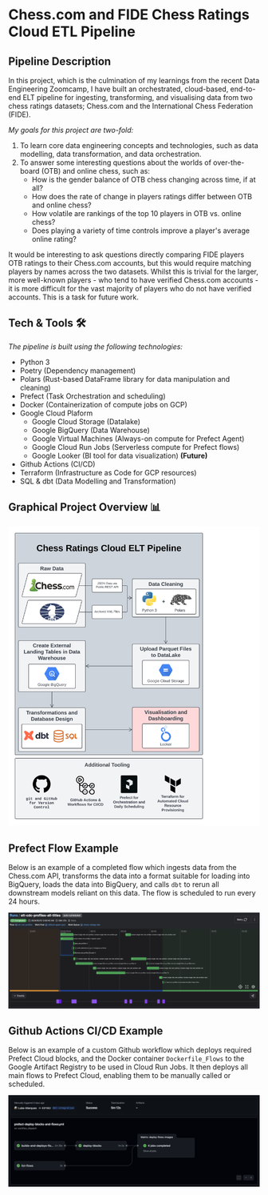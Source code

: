 # Chess.com and FIDE Chess Ratings Cloud ETL Pipeline

## Pipeline Description

In this project, which is the culmination of my learnings from the recent Data 
Engineering Zoomcamp, I have built an orchestrated, cloud-based, end-to-end ELT pipeline
for ingesting, transforming, and visualising data from two chess ratings datasets; 
Chess.com and the International Chess Federation (FIDE).

*My goals for this project are two-fold:*

1. To learn core data engineering concepts and technologies, such as data modelling,
   data transformation, and data orchestration.
2. To answer some interesting questions about the worlds of over-the-board (OTB) and
   online chess, such as:
   - How is the gender balance of OTB chess changing across time, if at all?
   - How does the rate of change in players ratings differ between OTB and online chess?
   - How volatile are rankings of the top 10 players in OTB vs. online chess?
   - Does playing a variety of time controls improve a player's average online rating?

It would be interesting to ask questions directly comparing FIDE players OTB ratings
to their Chess.com accounts, but this would require matching players by names across
the two datasets. Whilst this is trivial for the larger, more well-known players - who
tend to have verified Chess.com accounts - it is more difficult for the vast majority
of players who do not have verified accounts. This is a task for future work.

## Tech & Tools 🛠️

*The pipeline is built using the following technologies:*

- Python 3
- Poetry (Dependency management)
- Polars (Rust-based DataFrame library for data manipulation and cleaning)
- Prefect (Task Orchestration and scheduling)
- Docker (Containerization of compute jobs on GCP)
- Google Cloud Plaform
  - Google Cloud Storage (Datalake)
  - Google BigQuery (Data Warehouse)
  - Google Virtual Machines (Always-on compute for Prefect Agent)
  - Google Cloud Run Jobs (Serverless compute for Prefect flows)
  - Google Looker (BI tool for data visualization) **(Future)**
- Github Actions (CI/CD)
- Terraform (Infrastructure as Code for GCP resources)
- SQL & dbt (Data Modelling and Transformation)

## Graphical Project Overview 📊

![pipeline_flow_chart](https://raw.githubusercontent.com/Luke-Marques/chess-ratings/dev/images/project_flow_chart.png)

## Prefect Flow Example

Below is an example of a completed flow which ingests data from the Chess.com API,
transforms the data into a format suitable for loading into BigQuery, loads the
data into BigQuery, and calls `dbt` to rerun all downstream models reliant on this data.
The flow is scheduled to run every 24 hours.

![prefect_flow_example](https://raw.githubusercontent.com/Luke-Marques/chess-ratings/dev/images/prefect_cdc_profiles_flow_screenshot.png)

## Github Actions CI/CD Example

Below is an example of a custom Github workflow which deploys required Prefect Cloud
blocks, and the Docker container `Dockerfile_Flows` to the Google Artifact Registry to
be used in Cloud Run Jobs. It then deploys all main flows to Prefect Cloud, enabling
them to be manually called or scheduled.

![github_actions_example](https://raw.githubusercontent.com/Luke-Marques/chess-ratings/dev/images/github_actions_screenshot.png)

